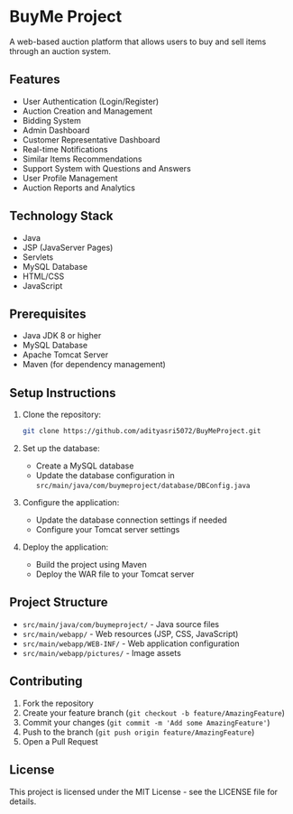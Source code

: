 # BuyMe Project

A web-based auction platform that allows users to buy and sell items through an auction system.

## Features

- User Authentication (Login/Register)
- Auction Creation and Management
- Bidding System
- Admin Dashboard
- Customer Representative Dashboard
- Real-time Notifications
- Similar Items Recommendations
- Support System with Questions and Answers
- User Profile Management
- Auction Reports and Analytics

## Technology Stack

- Java
- JSP (JavaServer Pages)
- Servlets
- MySQL Database
- HTML/CSS
- JavaScript

## Prerequisites

- Java JDK 8 or higher
- MySQL Database
- Apache Tomcat Server
- Maven (for dependency management)

## Setup Instructions

1. Clone the repository:
   ```bash
   git clone https://github.com/adityasri5072/BuyMeProject.git
   ```

2. Set up the database:
   - Create a MySQL database
   - Update the database configuration in `src/main/java/com/buymeproject/database/DBConfig.java`

3. Configure the application:
   - Update the database connection settings if needed
   - Configure your Tomcat server settings

4. Deploy the application:
   - Build the project using Maven
   - Deploy the WAR file to your Tomcat server

## Project Structure

- `src/main/java/com/buymeproject/` - Java source files
- `src/main/webapp/` - Web resources (JSP, CSS, JavaScript)
- `src/main/webapp/WEB-INF/` - Web application configuration
- `src/main/webapp/pictures/` - Image assets

## Contributing

1. Fork the repository
2. Create your feature branch (`git checkout -b feature/AmazingFeature`)
3. Commit your changes (`git commit -m 'Add some AmazingFeature'`)
4. Push to the branch (`git push origin feature/AmazingFeature`)
5. Open a Pull Request

## License

This project is licensed under the MIT License - see the LICENSE file for details. 